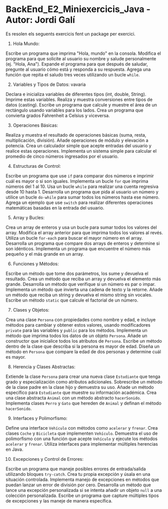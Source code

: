 # BackEnd_E2_Miniexercicis_Java  - Autor:  Jordi Galí 

Es resolen els seguents exercicis fent un package per exercici.

1. Hola Mundo:


Escribe un programa que imprima "Hola, mundo" en la consola.
Modifica el programa para que solicite al usuario su nombre y salude personalmente (ej. "Hola, Ana").
Expande el programa para que después de saludar, pregunte al usuario cómo está y responda a su respuesta.
Agrega una función que repita el saludo tres veces utilizando un bucle `while`.



2. Variables y Tipos de Datos:
vavaria

Declara e inicializa variables de diferentes tipos (int, double, String).
Imprime estas variables.
Realiza y muestra conversiones entre tipos de datos (casting).
Escribe un programa que calcule y muestre el área de un rectángulo usando variables para los lados.
Crea un programa que convierta grados Fahrenheit a Celsius y viceversa.


3. Operaciones Básicas:


Realiza y muestra el resultado de operaciones básicas (suma, resta, multiplicación, división).
Añade operaciones de módulo y elevación a potencia.
Crea un calculador simple que acepte entradas del usuario y realice estas operaciones.
Implementa un sistema simple para calcular el promedio de cinco números ingresados por el usuario.



4. Estructuras de Control:


Escribe un programa que use `if` para comparar dos números e imprimir cuál es mayor o si son iguales.
Implementa un bucle `for` que imprima números del 1 al 10.
Usa un bucle `while` para realizar una cuenta regresiva desde 10 hasta 1.
Desarrolla un programa que pida al usuario un número y utilice un bucle `do-while` para sumar todos los números hasta ese número.
Agrega un ejemplo que use `switch` para realizar diferentes operaciones matemáticas basadas en la entrada del usuario.



5. Array y Bucles:


Crea un array de enteros y usa un bucle para sumar todos los valores del array.
Modifica el array anterior para que imprima todos los valores al revés.
Utiliza un bucle `for-each` para buscar el mayor número en el array.
Desarrolla un programa que compare dos arrays de enteros y determine si son idénticos.
Implementa un programa que encuentre el número más pequeño y el más grande en un array.


6. Funciones y Métodos:


Escribe un método que tome dos parámetros, los sume y devuelva el resultado.
Crea un método que reciba un array y devuelva el elemento más grande.
Desarrolla un método que verifique si un número es par o impar.
Implementa un método que invierta una cadena de texto y la retorne.
Añade un método que reciba un string y devuelva el mismo string sin vocales.
Escribe un método `static` que calcule el factorial de un número.



7. Clases y Objetos:


Crea una clase `Persona` con propiedades como nombre y edad, e incluye métodos para cambiar y obtener estos valores, usando modificadores `private` para las variables y `public` para los métodos.
Implementa un método que imprima todos los datos de un objeto `Persona`.
Añade un constructor que inicialice todos los atributos de `Persona`.
Escribe un método dentro de la clase que describa si la persona es mayor de edad.
Diseña un método en `Persona` que compare la edad de dos personas y determine cuál es mayor.


8. Herencia y Clases Abstractas:


Extiende la clase `Persona` para crear una nueva clase `Estudiante` que tenga grado y especialización como atributos adicionales.
Sobrescribe un método de la clase padre en la clase hijo y demuestra su uso.
Añade un método específico para `Estudiante` que muestre su información académica.
Crea una clase abstracta `Animal` con un método abstracto `hacerSonido`.
Implementa clases `Perro` y `Gato` que hereden de `Animal` y definan el método `hacerSonido`.



9. Interfaces y Polimorfismo:


Define una interface `Vehículo` con métodos como `acelerar` y `frenar`.
Crea clases `Coche` y `Bicicleta` que implementen `Vehículo`.
Demuestra el uso de polimorfismo con una función que acepte `Vehículo` y ejecute los métodos `acelerar` y `frenar`.
Utiliza interfaces para implementar múltiples herencias en Java.



10. Excepciones y Control de Errores:


Escribe un programa que maneje posibles errores de entrada/salida utilizando bloques `try-catch`.
Crea tu propia excepción y úsala en una situación controlada.
Implementa manejo de excepciones en métodos que puedan lanzar un error de división por cero.
Desarrolla un método que lance una excepción personalizada si se intenta añadir un objeto `null` a una colección personalizada.
Escribe un programa que capture múltiples tipos de excepciones y las maneje de manera específica.

